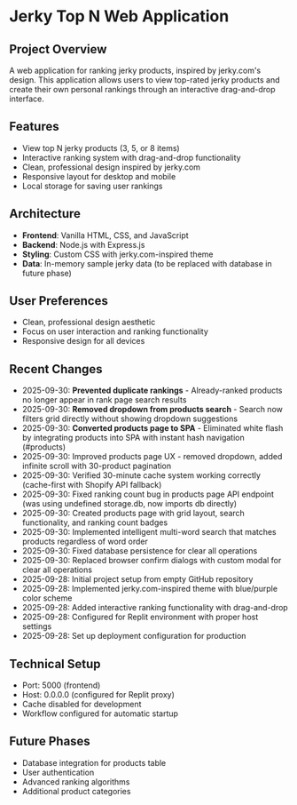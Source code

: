 # Jerky Top N Web Application

## Project Overview
A web application for ranking jerky products, inspired by jerky.com's design. This application allows users to view top-rated jerky products and create their own personal rankings through an interactive drag-and-drop interface.

## Features
- View top N jerky products (3, 5, or 8 items)
- Interactive ranking system with drag-and-drop functionality
- Clean, professional design inspired by jerky.com
- Responsive layout for desktop and mobile
- Local storage for saving user rankings

## Architecture
- **Frontend**: Vanilla HTML, CSS, and JavaScript
- **Backend**: Node.js with Express.js
- **Styling**: Custom CSS with jerky.com-inspired theme
- **Data**: In-memory sample jerky data (to be replaced with database in future phase)

## User Preferences
- Clean, professional design aesthetic
- Focus on user interaction and ranking functionality
- Responsive design for all devices

## Recent Changes
- 2025-09-30: **Prevented duplicate rankings** - Already-ranked products no longer appear in rank page search results
- 2025-09-30: **Removed dropdown from products search** - Search now filters grid directly without showing dropdown suggestions
- 2025-09-30: **Converted products page to SPA** - Eliminated white flash by integrating products into SPA with instant hash navigation (#products)
- 2025-09-30: Improved products page UX - removed dropdown, added infinite scroll with 30-product pagination
- 2025-09-30: Verified 30-minute cache system working correctly (cache-first with Shopify API fallback)
- 2025-09-30: Fixed ranking count bug in products page API endpoint (was using undefined storage.db, now imports db directly)
- 2025-09-30: Created products page with grid layout, search functionality, and ranking count badges
- 2025-09-30: Implemented intelligent multi-word search that matches products regardless of word order
- 2025-09-30: Fixed database persistence for clear all operations
- 2025-09-30: Replaced browser confirm dialogs with custom modal for clear all operations
- 2025-09-28: Initial project setup from empty GitHub repository
- 2025-09-28: Implemented jerky.com-inspired theme with blue/purple color scheme
- 2025-09-28: Added interactive ranking functionality with drag-and-drop
- 2025-09-28: Configured for Replit environment with proper host settings
- 2025-09-28: Set up deployment configuration for production

## Technical Setup
- Port: 5000 (frontend)
- Host: 0.0.0.0 (configured for Replit proxy)
- Cache disabled for development
- Workflow configured for automatic startup

## Future Phases
- Database integration for products table
- User authentication
- Advanced ranking algorithms
- Additional product categories